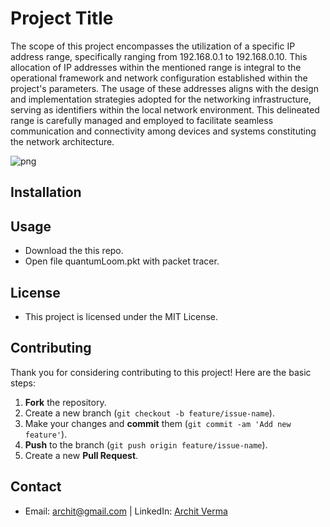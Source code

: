 # Project Title

The scope of this project encompasses the utilization of a specific IP address range, specifically ranging from 192.168.0.1 to 192.168.0.10. This allocation of IP addresses within the mentioned range is integral to the operational framework and network configuration established within the project's parameters. The usage of these addresses aligns with the design and implementation strategies adopted for the networking infrastructure, serving as identifiers within the local network environment. This delineated range is carefully managed and employed to facilitate seamless communication and connectivity among devices and systems constituting the network architecture.

![png](scr/quantumLoom-netwrok.png-)

## Installation


## Usage
- Download the this repo. 
- Open file quantumLoom.pkt with packet tracer. 

## License
- This project is licensed under the MIT License. 

## Contributing
Thank you for considering contributing to this project! Here are the basic steps:
1. **Fork** the repository.
2. Create a new branch (`git checkout -b feature/issue-name`).
3. Make your changes and **commit** them (`git commit -am 'Add new feature'`).
4. **Push** to the branch (`git push origin feature/issue-name`).
5. Create a new **Pull Request**.

## Contact
- Email: [archit@gmail.com](mailto:archit@gmail.com) | LinkedIn: [Archit Verma](https://www.linkedin.com/in/living-legend/)
